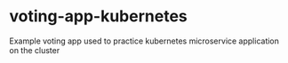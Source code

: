 # voting-app-kubernetes
Example voting app used to practice kubernetes microservice application on the cluster 
